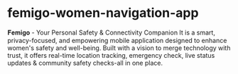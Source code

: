 # femigo-women-navigation-app
𝐅𝐞𝐦𝐢𝐠𝐨 - Your Personal Safety &amp; Connectivity Companion  It is a smart, privacy-focused, and empowering mobile application designed to enhance women's safety and well-being. Built with a vision to merge technology with trust, it offers real-time location tracking, emergency check, live status updates &amp; community safety checks-all in one place.
